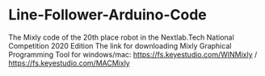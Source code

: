 # Line-Follower-Arduino-Code
The Mixly code of the 20th place robot in the Nextlab.Tech National Competition 2020 Edition
The link for downloading Mixly Graphical Programming Tool for windows/mac: https://fs.keyestudio.com/WINMixly / https://fs.keyestudio.com/MACMixly

